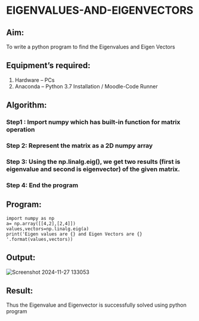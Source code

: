 # EIGENVALUES-AND-EIGENVECTORS
## Aim:
To write a python program to find the Eigenvalues and Eigen Vectors
## Equipment’s required:
1. 	Hardware – PCs
2. 	Anaconda – Python 3.7 Installation / Moodle-Code Runner
## Algorithm:
### Step1 : Import numpy which has built-in function for matrix operation
### Step 2: Represent the matrix as a 2D numpy array
### Step 3: Using the np.linalg.eig(),  we get two results (first is eigenvalue and second is eigenvector) of the given matrix.
### Step 4: End the program

## Program:
```
import numpy as np
a= np.array([[4,2],[2,4]])
values,vectors=np.linalg.eig(a)
print('Eigen values are {} and Eigen Vectors are {} '.format(values,vectors))

```
## Output:
![Screenshot 2024-11-27 133053](https://github.com/user-attachments/assets/bae9922f-b467-46a8-9d84-106b5b78417c)

## Result:
Thus the Eigenvalue and Eigenvector is successfully solved using python program
